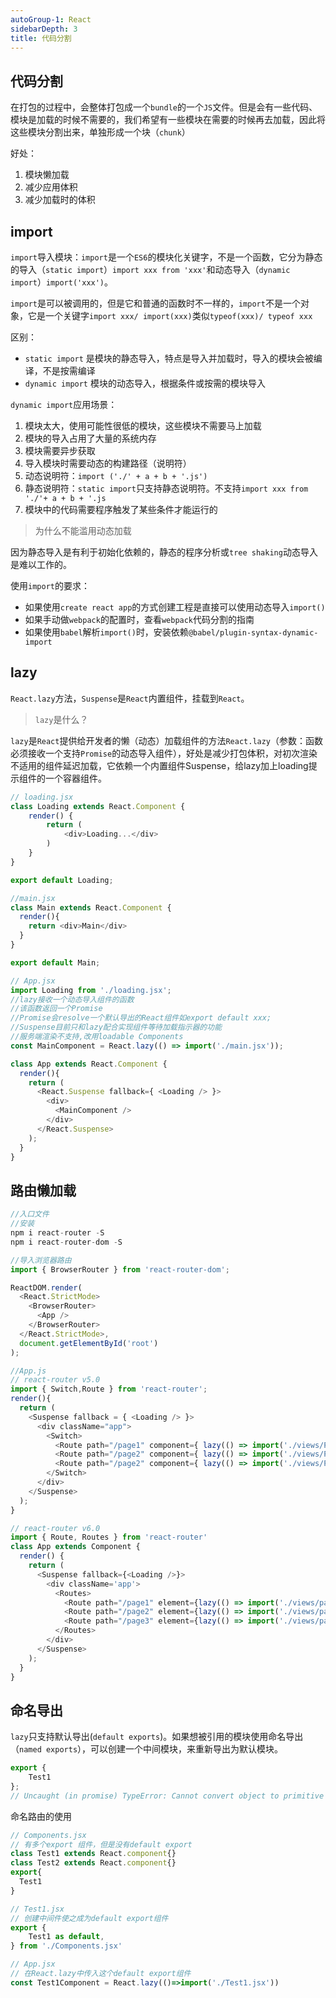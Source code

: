 ```yaml
---
autoGroup-1: React
sidebarDepth: 3
title: 代码分割
---
```


## 代码分割
在打包的过程中，会整体打包成一个`bundle`的一个`JS`文件。但是会有一些代码、模块是加载的时候不需要的，我们希望有一些模块在需要的时候再去加载，因此将这些模块分割出来，单独形成一个块（`chunk`）

好处：
1. 模块懒加载
2. 减少应用体积
3. 减少加载时的体积

## import
`import`导入模块：`import`是一个`ES6`的模块化关键字，不是一个函数，它分为静态的导入（`static import`）`import xxx from 'xxx'`和动态导入（`dynamic import`）`import('xxx')`。

`import`是可以被调用的，但是它和普通的函数时不一样的，`import`不是一个对象，它是一个关键字`import xxx/ import(xxx)`类似`typeof(xxx)/ typeof xxx`

区别：
- `static import` 是模块的静态导入，特点是导入并加载时，导入的模块会被编译，不是按需编译
- `dynamic import` 模块的动态导入，根据条件或按需的模块导入

`dynamic import`应用场景：
1. 模块太大，使用可能性很低的模块，这些模块不需要马上加载
2. 模块的导入占用了大量的系统内存
3. 模块需要异步获取
4. 导入模块时需要动态的构建路径（说明符） 
5. 动态说明符：`import ('./' + a + b + '.js')`
6. 静态说明符：`static import`只支持静态说明符。不支持`import xxx from './'+ a + b + '.js`
7. 模块中的代码需要程序触发了某些条件才能运行的

> 为什么不能滥用动态加载

因为静态导入是有利于初始化依赖的，静态的程序分析或`tree shaking`动态导入是难以工作的。

使用`import`的要求：
- 如果使用`create react app`的方式创建工程是直接可以使用动态导入`import()`
- 如果手动做`webpack`的配置时，查看`webpack`代码分割的指南
- 如果使用`babel`解析`import()`时，安装依赖`@babel/plugin-syntax-dynamic-import` 


## lazy
`React.lazy`方法，`Suspense`是`React`内置组件，挂载到`React`。

> `lazy`是什么？

`lazy`是`React`提供给开发者的懒（动态）加载组件的方法`React.lazy`（参数：函数必须接收一个支持`Promise`的动态导入组件），好处是减少打包体积，对初次渲染不适用的组件延迟加载，它依赖一个内置组件Suspense，给lazy加上loading提示组件的一个容器组件。
```javascript
// loading.jsx
class Loading extends React.Component {
    render() {
        return (
            <div>Loading...</div>
        )
    }
}

export default Loading;

//main.jsx
class Main extends React.Component {
  render(){
    return <div>Main</div>
  }
}

export default Main;

// App.jsx
import Loading from './loading.jsx';
//lazy接收一个动态导入组件的函数
//该函数返回一个Promise
//Promise会resolve一个默认导出的React组件如export default xxx;
//Suspense目前只和lazy配合实现组件等待加载指示器的功能
//服务端渲染不支持,改用loadable Components
const MainComponent = React.lazy(() => import('./main.jsx'));

class App extends React.Component { 
  render(){
    return (
      <React.Suspense fallback={ <Loading /> }>
        <div>
          <MainComponent />
        </div>
      </React.Suspense>
    );
  }
}
```

## 路由懒加载
```javascript
//入口文件
//安装
npm i react-router -S 
npm i react-router-dom -S 

//导入浏览器路由
import { BrowserRouter } from 'react-router-dom';

ReactDOM.render(
  <React.StrictMode>
    <BrowserRouter>
      <App />
    </BrowserRouter>
  </React.StrictMode>,
  document.getElementById('root')
);
```
```javascript
//App.js 
// react-router v5.0
import { Switch,Route } from 'react-router';
render(){
  return (
    <Suspense fallback = { <Loading /> }>
      <div className="app">
        <Switch>
          <Route path="/page1" component={ lazy(() => import('./views/Page1')) } />
          <Route path="/page2" component={ lazy(() => import('./views/Page2')) } />
          <Route path="/page2" component={ lazy(() => import('./views/Page3')) } />
        </Switch>
      </div>
    </Suspense>
  );
}

// react-router v6.0
import { Route, Routes } from 'react-router'
class App extends Component {
  render() {
    return (
      <Suspense fallback={<Loading />}>
        <div className='app'>
          <Routes>
            <Route path="/page1" element={lazy(() => import('./views/page1.jsx'))}></Route>
            <Route path="/page2" element={lazy(() => import('./views/page2.jsx'))}></Route>
            <Route path="/page3" element={lazy(() => import('./views/page3.jsx'))}></Route>
          </Routes>
        </div>
      </Suspense>
    );
  }
}
```


## 命名导出
`lazy`只支持默认导出(`default exports`)。如果想被引用的模块使用命名导出（`named exports`），可以创建一个中间模块，来重新导出为默认模块。
```javascript
export {
    Test1
};
// Uncaught (in promise) TypeError: Cannot convert object to primitive value
```
命名路由的使用
```javascript
// Components.jsx 
// 有多个export 组件，但是没有default export
class Test1 extends React.component{}
class Test2 extends React.component{}
export{
  Test1
}

// Test1.jsx
// 创建中间件使之成为default export组件
export {
    Test1 as default,
} from './Components.jsx'

// App.jsx
// 在React.lazy中传入这个default export组件
const Test1Component = React.lazy(()=>import('./Test1.jsx'))
```
